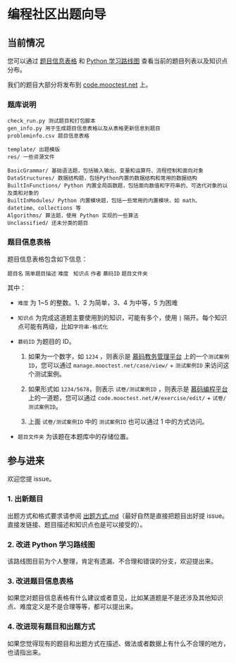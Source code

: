 # 编程社区出题向导

## 当前情况

您可以通过 [题目信息表格](/res/probleminfo.csv) 和 [Python 学习路线图](http://www.iselab.cn/fds/#/resources) 查看当前的题目列表以及知识点分布。

我们的题目大部分将发布到 [code.mooctest.net](http://code.mooctest.net) 上。

### 题库说明

```
check_run.py 测试题目和打包脚本
gen_info.py 用于生成题目信息表格以及从表格更新信息到题目
probleminfo.csv 题目信息表格

template/ 出题模版
res/ 一些资源文件

BasicGrammar/ 基础语法题，包括输入输出、变量和运算符、流程控制和面向对象
DataStructures/ 数据结构题，包括Python内置的数据结构和常用的数据结构
BuiltInFunctions/ Python 内置全局函数题，包括面向数值和字符串的、可迭代对象的以及类和对象的
BuiltInModules/ Python 内置模块题，包括一些常用的内置模块，如 math、datetime、collections 等
Algorithms/ 算法题，使用 Python 实现的一些算法
Unclassified/ 还未分类的题目
```

### 题目信息表格

题目信息表格包含如下信息：

`题目名`  `简单题目描述`  `难度 ` `知识点`  `作者`  `慕码ID`  `题目文件夹`

其中：

- `难度` 为 1~5 的整数。1、2 为简单，3、4 为中等，5 为困难

- `知识点` 为完成这道题主要使用到的知识，可能有多个，使用 `|` 隔开。每个知识点可能有两级，比如`字符串-格式化`

- `慕码ID` 为题目的 ID。

  1. 如果为一个数字，如 `1234` ，则表示是 [慕码教务管理平台](http://manage.mooctest.net/) 上的一个`测试案例ID`，您可以通过 `manage.mooctest.net/case/view/` + `测试案例ID` 来访问这个测试案例。

  2. 如果形式如 `1234/5678`，则表示 `试卷/测试案例ID` ，则表示是 [慕码编程平台]() 上的一道题，您可以通过 `code.mooctest.net/#/exercise/edit/` + `试卷/测试案例ID`。

  3. 上面 `试卷/测试案例ID` 中的 `测试案例ID` 也可以通过 1 中的方式访问。

- `题目文件夹` 为该题在本题库中的存储位置。

## 参与进来

欢迎您提 issue。

### 1. 出新题目

出题方式和格式要求请参阅 [出题方式.md](%E5%87%BA%E9%A2%98%E6%96%B9%E5%BC%8F.md)（最好自然是直接把题目出好提 issue。直接发链接、题目描述和知识点也是可以接受的）。

### 2. 改进 Python 学习路线图

该路线图目前为个人整理，肯定有遗漏、不合理和错误的分支，欢迎提出来。

### 3. 改进题目信息表格

如果您对题目信息表格有什么建议或者意见，比如某道题是不是还涉及其他知识点、难度定义是不是合理等等，都可以提出来。

### 4. 改进现有题目和出题方式

如果您觉得现有的题目和出题方式在描述、做法或者数据上有什么不合理的地方，也请指出来。